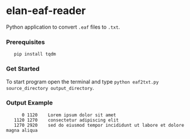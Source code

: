 # elan-eaf-reader
Python application to convert ```.eaf``` files to ```.txt```.

### Prerequisites
```
   pip install tqdm
```

### Get Started   
   To start program open the terminal and type ```python eaf2txt.py source_directory output_directory```.  

### Output Example
```
      0	1120	Lorem ipsum dolor sit amet
   1120	1270	consectetur adipiscing elit
   1270	2920	sed do eiusmod tempor incididunt ut labore et dolore magna aliqua
```

